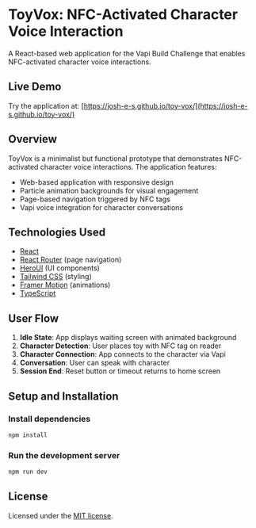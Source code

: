 # ToyVox: NFC-Activated Character Voice Interaction

A React-based web application for the Vapi Build Challenge that enables NFC-activated character voice interactions.

## Live Demo

Try the application at: [https://josh-e-s.github.io/toy-vox/](https://josh-e-s.github.io/toy-vox/)

## Overview

ToyVox is a minimalist but functional prototype that demonstrates NFC-activated character voice interactions. The application features:

- Web-based application with responsive design
- Particle animation backgrounds for visual engagement
- Page-based navigation triggered by NFC tags
- Vapi voice integration for character conversations

## Technologies Used

- [React](https://reactjs.org/)
- [React Router](https://reactrouter.com/) (page navigation)
- [HeroUI](https://heroui.com) (UI components)
- [Tailwind CSS](https://tailwindcss.com) (styling)
- [Framer Motion](https://www.framer.com/motion) (animations)
- [TypeScript](https://www.typescriptlang.org)

## User Flow

1. **Idle State**: App displays waiting screen with animated background
2. **Character Detection**: User places toy with NFC tag on reader
3. **Character Connection**: App connects to the character via Vapi
4. **Conversation**: User can speak with character
5. **Session End**: Reset button or timeout returns to home screen

## Setup and Installation

### Install dependencies

```bash
npm install
```

### Run the development server

```bash
npm run dev
```

## License

Licensed under the [MIT license](https://github.com/Josh-E-S/toy-vox/blob/main/LICENSE).
